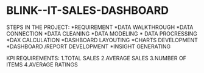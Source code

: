# BLINK--IT-SALES-DASHBOARD
STEPS IN THE PROJECT:
    *REQUIREMENT
    *DATA WALKTHROUGH
    *DATA CONNECTION
    *DATA CLEANING
    *DATA MODELING
    * DATA PROCRESSING
    *DAX CALCULATION
    *DASHBOARD LAYOUTING
    *CHARTS DEVELOPMENT
    *DASHBOARD /REPORT DEVELOPMENT
    *INSIGHT GENERATING

KPI REQUIREMENTS:
1.TOTAL SALES
2.AVERAGE SALES
3.NUMBER OF ITEMS
4.AVERAGE RATINGS
